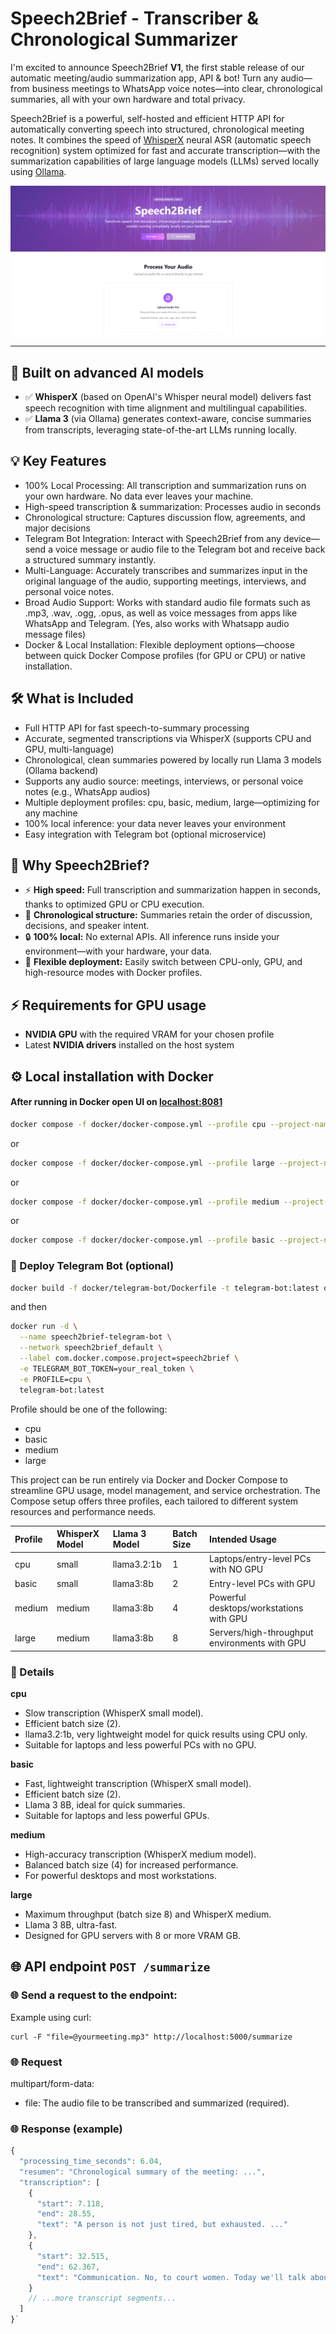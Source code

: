 # Speech2Brief - Transcriber & Chronological Summarizer 
I'm excited to announce Speech2Brief **V1**, the first stable release of our automatic meeting/audio summarization app, API & bot!
Turn any audio—from business meetings to WhatsApp voice notes—into clear, chronological summaries, all with your own hardware and total privacy.

Speech2Brief is a powerful, self-hosted and efficient HTTP API for automatically converting speech into structured, chronological meeting notes. It combines the speed of [WhisperX](https://github.com/m-bain/whisperx) neural ASR (automatic speech recognition) system optimized for fast and accurate transcription—with the summarization capabilities of large language models (LLMs) served locally using [Ollama](https://ollama.com).

![Speech2Brief frontend](/utils/frontend.png "Frontend")

---

## 🧠 Built on advanced AI models
- ✅ **WhisperX** (based on OpenAI's Whisper neural model) delivers fast speech recognition with time alignment and multilingual capabilities.
- ✅ **Llama 3** (via Ollama) generates context-aware, concise summaries from transcripts, leveraging state-of-the-art LLMs running locally.

## 💡 Key Features
- 100% Local Processing: All transcription and summarization runs on your own hardware. No data ever leaves your machine.
- High-speed transcription & summarization: Processes audio in seconds
- Chronological structure: Captures discussion flow, agreements, and major decisions
- Telegram Bot Integration: Interact with Speech2Brief from any device—send a voice message or audio file to the Telegram bot and receive back a structured summary instantly.
- Multi-Language: Accurately transcribes and summarizes input in the original language of the audio, supporting meetings, interviews, and personal voice notes.
- Broad Audio Support: Works with standard audio file formats such as .mp3, .wav, .ogg, .opus, as well as voice messages from apps like WhatsApp and Telegram. (Yes, also works with Whatsapp audio message files)
- Docker & Local Installation: Flexible deployment options—choose between quick Docker Compose profiles (for GPU or CPU) or native installation. 

## 🛠️ What is Included
- Full HTTP API for fast speech-to-summary processing
- Accurate, segmented transcriptions via WhisperX (supports CPU and GPU, multi-language)
- Chronological, clean summaries powered by locally run Llama 3 models (Ollama backend)
- Supports any audio source: meetings, interviews, or personal voice notes (e.g., WhatsApp audios)
- Multiple deployment profiles: cpu, basic, medium, large—optimizing for any machine
- 100% local inference: your data never leaves your environment
- Easy integration with Telegram bot (optional microservice)

## 🤔 Why Speech2Brief?
- ⚡ **High speed:** Full transcription and summarization happen in seconds, thanks to optimized GPU or CPU execution.
- 💬 **Chronological structure:** Summaries retain the order of discussion, decisions, and speaker intent.
- 🔒 **100% local:** No external APIs. All inference runs inside your environment—with your hardware, your data.
- 🔧 **Flexible deployment:** Easily switch between CPU-only, GPU, and high-resource modes with Docker profiles.

## ⚡ Requirements for GPU usage
- **NVIDIA GPU** with the required VRAM for your chosen profile
- Latest **NVIDIA drivers** installed on the host system

## ⚙️ Local installation with Docker

#### **After running in Docker open UI on [localhost:8081](http://localhost:808)**
```bash
docker compose -f docker/docker-compose.yml --profile cpu --project-name speech2brief up --build -d
```
or
```bash
docker compose -f docker/docker-compose.yml --profile large --project-name speech2brief up --build -d
```
or
```bash
docker compose -f docker/docker-compose.yml --profile medium --project-name speech2brief up --build -d
```
or
```bash
docker compose -f docker/docker-compose.yml --profile basic --project-name speech2brief up --build -d
```
### 💬 Deploy Telegram Bot (optional)
```bash
docker build -f docker/telegram-bot/Dockerfile -t telegram-bot:latest docker/telegram-bot

```
and then
```bash
docker run -d \
  --name speech2brief-telegram-bot \
  --network speech2brief_default \
  --label com.docker.compose.project=speech2brief \
  -e TELEGRAM_BOT_TOKEN=your_real_token \
  -e PROFILE=cpu \
  telegram-bot:latest
```
Profile should be one of the following:
- cpu
- basic
- medium
- large

This project can be run entirely via Docker and Docker Compose to streamline GPU usage, model management, and service orchestration. The Compose setup offers three profiles, each tailored to different system resources and performance needs.

| Profile  | WhisperX Model  | Llama 3 Model | Batch Size |  Intended Usage |
| :------------ |:---------------| :---------------|:---------------|:-----|
| cpu     | small | llama3.2:1b | 1 | Laptops/entry-level PCs with NO GPU |
| basic     | small | llama3:8b | 2 | Entry-level PCs with GPU |
| medium     | medium | llama3:8b | 4 | Powerful desktops/workstations with GPU |
| large | medium | llama3:8b | 8 | Servers/high-throughput environments with GPU |

### 📑 Details
**cpu**
- Slow transcription (WhisperX small model).
- Efficient batch size (2).
- llama3.2:1b, very lightweight model for quick results using CPU only.
- Suitable for laptops and less powerful PCs with no GPU.

**basic**
- Fast, lightweight transcription (WhisperX small model).
-  Efficient batch size (2).
- Llama 3 8B, ideal for quick summaries.
- Suitable for laptops and less powerful GPUs.

**medium**
- High-accuracy transcription (WhisperX medium model).
- Balanced batch size (4) for increased performance.
- For powerful desktops and most workstations.

**large**
- Maximum throughput (batch size 8) and WhisperX medium.
- Llama 3 8B, ultra-fast.
- Designed for GPU servers with 8 or more VRAM GB.

## 🌐 API endpoint `POST /summarize`

### 🌐 Send a request to the endpoint:
Example using curl:

```curl
curl -F "file=@yourmeeting.mp3" http://localhost:5000/summarize
```

### 🌐 Request
multipart/form-data:
  - file: The audio file to be transcribed and summarized (required).

### 🌐 Response (example)

```javascript
{
  "processing_time_seconds": 6.04,
  "resumen": "Chronological summary of the meeting: ...",
  "transcription": [
    {
      "start": 7.118,
      "end": 28.55,
      "text": "A person is not just tired, but exhausted. ..."
    },
    {
      "start": 32.515,
      "end": 62.367,
      "text": "Communication. No, to court women. Today we'll talk about William Shakespeare. ..."
    }
    // ...more transcript segments...
  ]
}`
```
